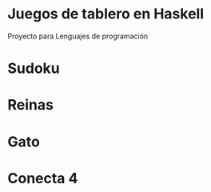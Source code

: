 # Juegos de tablero en Haskell

Proyecto para Lenguajes de programación

# Sudoku

# Reinas

# Gato

# Conecta 4
